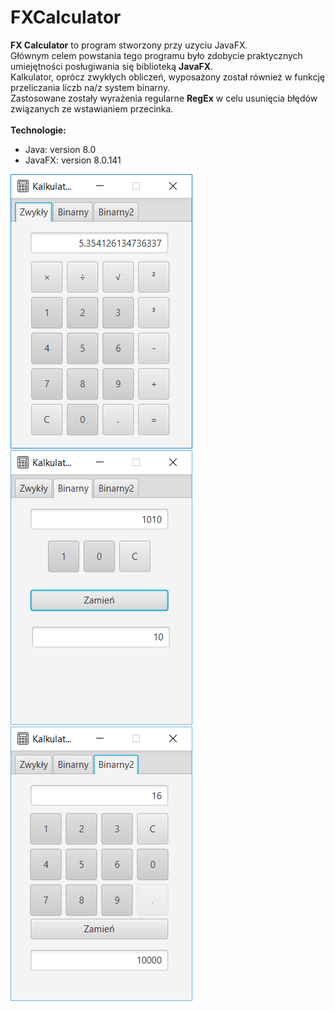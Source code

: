 # FXCalculator
  <b>FX Calculator</b> to program stworzony przy uzyciu JavaFX.<br />
        Głównym celem powstania tego programu było zdobycie praktycznych umiejętności posługiwania się biblioteką <b>JavaFX</b>.<br />
        Kalkulator, oprócz zwykłych obliczeń, wyposażony został również w funkcję przeliczania liczb na/z system binarny.<br />
        Zastosowane zostały wyrażenia regularne <b>RegEx</b> w celu usunięcia błędów związanych ze wstawianiem przecinka.<br /><br />
        <b>Technologie:</b>
            <ul>
                <li>Java: version 8.0</li>
                <li>JavaFX: version 8.0.141</li>
            </ul>
        <img src="kalkulator_1.png">
        <img src="kalkulator_2.png">
        <img src="kalkulator_3.png">
